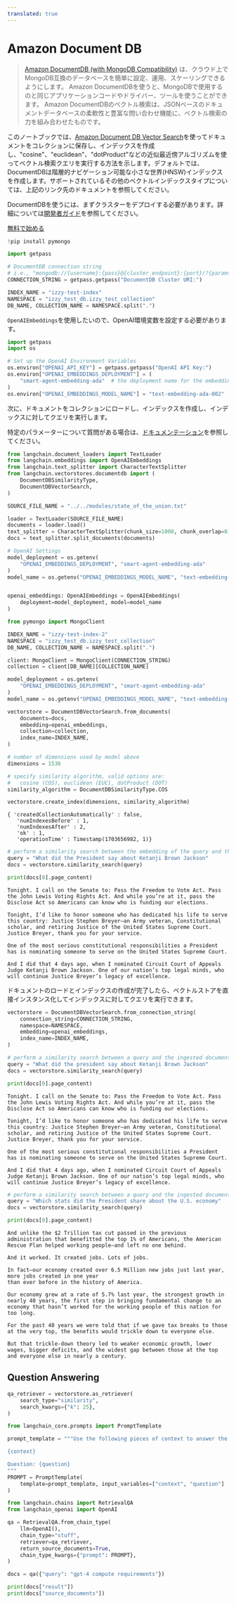 ```yaml
---
translated: true
---
```


# Amazon Document DB

>[Amazon DocumentDB (with MongoDB Compatibility)](https://docs.aws.amazon.com/documentdb/) は、クラウド上でMongoDB互換のデータベースを簡単に設定、運用、スケーリングできるようにします。
>Amazon DocumentDBを使うと、MongoDBで使用するのと同じアプリケーションコードやドライバー、ツールを使うことができます。
>Amazon DocumentDBのベクトル検索は、JSONベースのドキュメントデータベースの柔軟性と豊富な問い合わせ機能に、ベクトル検索の力を組み合わせたものです。

このノートブックでは、[Amazon Document DB Vector Search](https://docs.aws.amazon.com/documentdb/latest/developerguide/vector-search.html)を使ってドキュメントをコレクションに保存し、インデックスを作成し、"cosine"、"euclidean"、"dotProduct"などの近似最近傍アルゴリズムを使ってベクトル検索クエリを実行する方法を示します。デフォルトでは、DocumentDBは階層的ナビゲーション可能な小さな世界(HNSW)インデックスを作成します。サポートされているその他のベクトルインデックスタイプについては、上記のリンク先のドキュメントを参照してください。

DocumentDBを使うには、まずクラスターをデプロイする必要があります。詳細については[開発者ガイド](https://docs.aws.amazon.com/documentdb/latest/developerguide/what-is.html)を参照してください。

[無料で始める](https://aws.amazon.com/free/)

```python
!pip install pymongo
```

```python
import getpass

# DocumentDB connection string
# i.e., "mongodb://{username}:{pass}@{cluster_endpoint}:{port}/?{params}"
CONNECTION_STRING = getpass.getpass("DocumentDB Cluster URI:")

INDEX_NAME = "izzy-test-index"
NAMESPACE = "izzy_test_db.izzy_test_collection"
DB_NAME, COLLECTION_NAME = NAMESPACE.split(".")
```

`OpenAIEmbeddings`を使用したいので、OpenAI環境変数を設定する必要があります。

```python
import getpass
import os

# Set up the OpenAI Environment Variables
os.environ["OPENAI_API_KEY"] = getpass.getpass("OpenAI API Key:")
os.environ["OPENAI_EMBEDDINGS_DEPLOYMENT"] = (
    "smart-agent-embedding-ada"  # the deployment name for the embedding model
)
os.environ["OPENAI_EMBEDDINGS_MODEL_NAME"] = "text-embedding-ada-002"  # the model name
```

次に、ドキュメントをコレクションにロードし、インデックスを作成し、インデックスに対してクエリを実行します。

特定のパラメーターについて質問がある場合は、[ドキュメンテーション](https://docs.aws.amazon.com/documentdb/latest/developerguide/vector-search.html)を参照してください。

```python
from langchain.document_loaders import TextLoader
from langchain.embeddings import OpenAIEmbeddings
from langchain.text_splitter import CharacterTextSplitter
from langchain.vectorstores.documentdb import (
    DocumentDBSimilarityType,
    DocumentDBVectorSearch,
)

SOURCE_FILE_NAME = "../../modules/state_of_the_union.txt"

loader = TextLoader(SOURCE_FILE_NAME)
documents = loader.load()
text_splitter = CharacterTextSplitter(chunk_size=1000, chunk_overlap=0)
docs = text_splitter.split_documents(documents)

# OpenAI Settings
model_deployment = os.getenv(
    "OPENAI_EMBEDDINGS_DEPLOYMENT", "smart-agent-embedding-ada"
)
model_name = os.getenv("OPENAI_EMBEDDINGS_MODEL_NAME", "text-embedding-ada-002")


openai_embeddings: OpenAIEmbeddings = OpenAIEmbeddings(
    deployment=model_deployment, model=model_name
)
```

```python
from pymongo import MongoClient

INDEX_NAME = "izzy-test-index-2"
NAMESPACE = "izzy_test_db.izzy_test_collection"
DB_NAME, COLLECTION_NAME = NAMESPACE.split(".")

client: MongoClient = MongoClient(CONNECTION_STRING)
collection = client[DB_NAME][COLLECTION_NAME]

model_deployment = os.getenv(
    "OPENAI_EMBEDDINGS_DEPLOYMENT", "smart-agent-embedding-ada"
)
model_name = os.getenv("OPENAI_EMBEDDINGS_MODEL_NAME", "text-embedding-ada-002")

vectorstore = DocumentDBVectorSearch.from_documents(
    documents=docs,
    embedding=openai_embeddings,
    collection=collection,
    index_name=INDEX_NAME,
)

# number of dimensions used by model above
dimensions = 1536

# specify similarity algorithm, valid options are:
#   cosine (COS), euclidean (EUC), dotProduct (DOT)
similarity_algorithm = DocumentDBSimilarityType.COS

vectorstore.create_index(dimensions, similarity_algorithm)
```

```output
{ 'createdCollectionAutomatically' : false,
   'numIndexesBefore' : 1,
   'numIndexesAfter' : 2,
   'ok' : 1,
   'operationTime' : Timestamp(1703656982, 1)}
```

```python
# perform a similarity search between the embedding of the query and the embeddings of the documents
query = "What did the President say about Ketanji Brown Jackson"
docs = vectorstore.similarity_search(query)
```

```python
print(docs[0].page_content)
```

```output
Tonight. I call on the Senate to: Pass the Freedom to Vote Act. Pass the John Lewis Voting Rights Act. And while you’re at it, pass the Disclose Act so Americans can know who is funding our elections.

Tonight, I’d like to honor someone who has dedicated his life to serve this country: Justice Stephen Breyer—an Army veteran, Constitutional scholar, and retiring Justice of the United States Supreme Court. Justice Breyer, thank you for your service.

One of the most serious constitutional responsibilities a President has is nominating someone to serve on the United States Supreme Court.

And I did that 4 days ago, when I nominated Circuit Court of Appeals Judge Ketanji Brown Jackson. One of our nation’s top legal minds, who will continue Justice Breyer’s legacy of excellence.
```

ドキュメントのロードとインデックスの作成が完了したら、ベクトルストアを直接インスタンス化してインデックスに対してクエリを実行できます。

```python
vectorstore = DocumentDBVectorSearch.from_connection_string(
    connection_string=CONNECTION_STRING,
    namespace=NAMESPACE,
    embedding=openai_embeddings,
    index_name=INDEX_NAME,
)

# perform a similarity search between a query and the ingested documents
query = "What did the president say about Ketanji Brown Jackson"
docs = vectorstore.similarity_search(query)
```

```python
print(docs[0].page_content)
```

```output
Tonight. I call on the Senate to: Pass the Freedom to Vote Act. Pass the John Lewis Voting Rights Act. And while you’re at it, pass the Disclose Act so Americans can know who is funding our elections.

Tonight, I’d like to honor someone who has dedicated his life to serve this country: Justice Stephen Breyer—an Army veteran, Constitutional scholar, and retiring Justice of the United States Supreme Court. Justice Breyer, thank you for your service.

One of the most serious constitutional responsibilities a President has is nominating someone to serve on the United States Supreme Court.

And I did that 4 days ago, when I nominated Circuit Court of Appeals Judge Ketanji Brown Jackson. One of our nation’s top legal minds, who will continue Justice Breyer’s legacy of excellence.
```

```python
# perform a similarity search between a query and the ingested documents
query = "Which stats did the President share about the U.S. economy"
docs = vectorstore.similarity_search(query)
```

```python
print(docs[0].page_content)
```

```output
And unlike the $2 Trillion tax cut passed in the previous administration that benefitted the top 1% of Americans, the American Rescue Plan helped working people—and left no one behind.

And it worked. It created jobs. Lots of jobs.

In fact—our economy created over 6.5 Million new jobs just last year, more jobs created in one year
than ever before in the history of America.

Our economy grew at a rate of 5.7% last year, the strongest growth in nearly 40 years, the first step in bringing fundamental change to an economy that hasn’t worked for the working people of this nation for too long.

For the past 40 years we were told that if we gave tax breaks to those at the very top, the benefits would trickle down to everyone else.

But that trickle-down theory led to weaker economic growth, lower wages, bigger deficits, and the widest gap between those at the top and everyone else in nearly a century.
```

## Question Answering

```python
qa_retriever = vectorstore.as_retriever(
    search_type="similarity",
    search_kwargs={"k": 25},
)
```

```python
from langchain_core.prompts import PromptTemplate

prompt_template = """Use the following pieces of context to answer the question at the end. If you don't know the answer, just say that you don't know, don't try to make up an answer.

{context}

Question: {question}
"""
PROMPT = PromptTemplate(
    template=prompt_template, input_variables=["context", "question"]
)
```

```python
from langchain.chains import RetrievalQA
from langchain_openai import OpenAI

qa = RetrievalQA.from_chain_type(
    llm=OpenAI(),
    chain_type="stuff",
    retriever=qa_retriever,
    return_source_documents=True,
    chain_type_kwargs={"prompt": PROMPT},
)

docs = qa({"query": "gpt-4 compute requirements"})

print(docs["result"])
print(docs["source_documents"])
```
